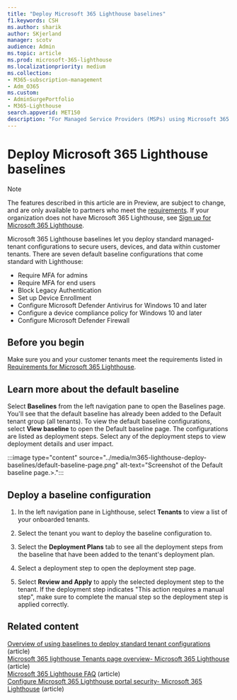 ```yaml
---
title: "Deploy Microsoft 365 Lighthouse baselines"
f1.keywords: CSH
ms.author: sharik
author: SKjerland
manager: scotv
audience: Admin
ms.topic: article
ms.prod: microsoft-365-lighthouse
ms.localizationpriority: medium
ms.collection:
- M365-subscription-management
- Adm_O365
ms.custom:
- AdminSurgePortfolio
- M365-Lighthouse                         
search.appverid: MET150
description: "For Managed Service Providers (MSPs) using Microsoft 365 Lighthouse, learn how to deploy Microsoft 365 Lighthouse baselines."
---
```


# Deploy Microsoft 365 Lighthouse baselines 

> [!NOTE]
> The features described in this article are in Preview, are subject to change, and are only available to partners who meet the [requirements](m365-lighthouse-requirements.md). If your organization does not have Microsoft 365 Lighthouse, see [Sign up for Microsoft 365 Lighthouse](m365-lighthouse-sign-up.md).

Microsoft 365 Lighthouse baselines let you deploy standard managed-tenant configurations to secure users, devices, and data within customer tenants. There are seven default baseline configurations that come standard with Lighthouse:

- Require MFA for admins
- Require MFA for end users
- Block Legacy Authentication
- Set up Device Enrollment
- Configure Microsoft Defender Antivirus for Windows 10 and later
- Configure a device compliance policy for Windows 10 and later
- Configure Microsoft Defender Firewall

## Before you begin

Make sure you and your customer tenants meet the requirements listed in [Requirements for Microsoft 365 Lighthouse](m365-lighthouse-requirements.md).

## Learn more about the default baseline

Select **Baselines** from the left navigation pane to open the Baselines page. You'll see that the default baseline has already been added to the Default tenant group (all tenants). To view the default baseline configurations, select **View baseline** to open the Default baseline page. The configurations are listed as deployment steps. Select any of the deployment steps to view deployment details and user impact.

:::image type="content" source="../media/m365-lighthouse-deploy-baselines/default-baseline-page.png" alt-text="Screenshot of the Default baseline page.>.":::

## Deploy a baseline configuration  

1. In the left navigation pane in Lighthouse, select **Tenants** to view a list of your onboarded tenants.

2. Select the tenant you want to deploy the baseline configuration to.

3. Select the **Deployment Plans** tab to see all the deployment steps from the baseline that have been added to the tenant's deployment plan.

4. Select a deployment step to open the deployment step page.

5. Select **Review and Apply** to apply the selected deployment step to the tenant. If the deployment step indicates "This action requires a manual step", make sure to complete the manual step so the deployment step is applied correctly.

## Related content

[Overview of using baselines to deploy standard tenant configurations](m365-lighthouse-deploy-standard-tenant-configurations-overview.md) (article)\
[Microsoft 365 lighthouse Tenants page overview- Microsoft 365 Lighthouse](m365-lighthouse-tenants-page-overview.md) (article)\
[Microsoft 365 Lighthouse FAQ](m365-lighthouse-faq.yml) (article)\
[Configure Microsoft 365 Lighthouse portal security- Microsoft 365 Lighthouse](m365-lighthouse-configure-portal-security.md) (article) 